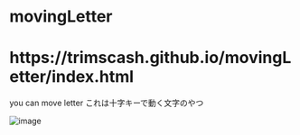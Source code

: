 # movingLetter
<h1>https://trimscash.github.io/movingLetter/index.html</h1>
you can move letter
これは十字キーで動く文字のやつ

![image](https://user-images.githubusercontent.com/42578480/132497523-4f69ecbe-36a9-46b4-885d-effbc306e117.png)

